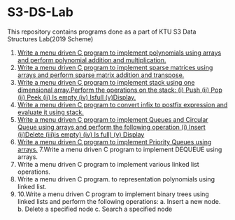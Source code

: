 # S3-DS-Lab
This repository contains programs done as a part of KTU S3 Data Structures Lab(2019 Scheme)

1. [Write a menu driven C program to implement polynomials using arrays and perform polynomial addition and multiplication.](https://github.com/ashwinsaji2588/s3-ds-lab/blob/main/poly.c)<br>
2. [Write a menu driven C program to implement sparse matrices using arrays and perform sparse matrix addition and transpose.](https://github.com/ashwinsaji2588/s3-ds-lab/blob/main/sparse.c)<br>
3. [Write a menu driven C program to implement stack using one dimensional array.Perform the operations on the stack:
(i) Push (ii) Pop (ii) Peek (ii) Is empty (iv) Isfull (v)Display.](https://github.com/ashwinsaji2588/s3-ds-lab/blob/main/stack.c)
4. [Write a menu driven C program to convert infix to postfix expression and
evaluate it using stack.](https://github.com/ashwinsaji2588/s3-ds-lab/blob/main/eval.c)
5. [Write a menu driven C program to implement Queues and Circular Queue using arrays and perform the following operation 
(i) Insert (ii)Delete (iii)is empty) (iv) Is full) (v) Display](https://github.com/ashwinsaji2588/s3-ds-lab/blob/main/q.c)
6. [Write a menu driven C program to implement Priority Queues using arrays.](https://github.com/ashwinsaji2588/s3-ds-lab/blob/main/priority.c)
7.Write a menu driven C program to implement DEQUEUE using arrays.
8. Write a menu driven C program to implement various linked list operations.
9. Write a menu driven C program. to representation polynomials using linked list.
10. 10.Write a menu driven C program to implement binary trees using linked lists and perform the following operations:
a. Insert a new node. b. Delete a specified node  c. Search a specified node
